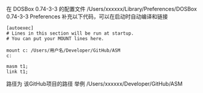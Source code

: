 
在 DOSBox 0.74-3-3 的配置文件
/Users/xxxxxx/Library/Preferences/DOSBox 0.74-3-3 Preferences
补充以下代码，可以在启动时自动编译和链接

```
[autoexec]
# Lines in this section will be run at startup.
# You can put your MOUNT lines here.

mount c: /Users/用户名/Developer/GitHub/ASM
c:

masm t1;
link t1;
```
路径为 该GitHub项目的路径
举例 /Users/xxxxxx/Developer/GitHub/ASM
